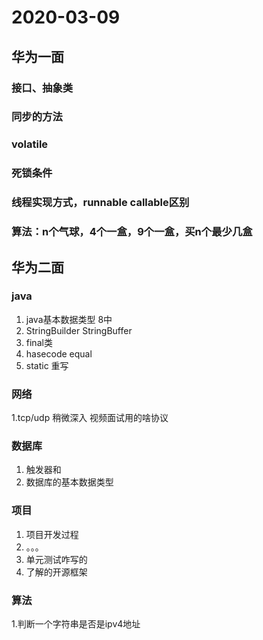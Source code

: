 # 2020-03-09
## 华为一面
### 接口、抽象类
### 同步的方法
### volatile
### 死锁条件
### 线程实现方式，runnable callable区别
### 算法：n个气球，4个一盒，9个一盒，买n个最少几盒

## 华为二面
### java
1. java基本数据类型 8中
2. StringBuilder StringBuffer
3. final类
4. hasecode equal
6. static 重写
### 网络 
1.tcp/udp 稍微深入  视频面试用的啥协议
### 数据库
1. 触发器和
2. 数据库的基本数据类型
### 项目
1. 项目开发过程
2. 。。。
3. 单元测试咋写的
4. 了解的开源框架
### 算法
1.判断一个字符串是否是ipv4地址